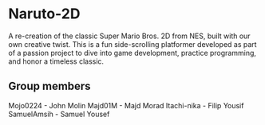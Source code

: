 # Naruto-2D

A re-creation of the classic Super Mario Bros. 2D from NES, built with our own creative twist. This is a fun side-scrolling platformer developed as part of a passion project to dive into game development, practice programming, and honor a timeless classic.

## Group members
Mojo0224     - John Molin 
Majd01M      - Majd Morad 
Itachi-nika  - Filip Yousif 
SamuelAmsih  - Samuel Yousef